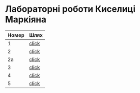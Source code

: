 # Лабораторні роботи Киселиці Маркіяна
|  Номер |  Шлях |
|---|---|
| 1  | <a href="https://github.com/markiiankyselytsia/devops-labs/tree/main/lab1">click</a> | 
| 2  | <a href="https://github.com/markiiankyselytsia/devops-labs/tree/main/lab2a">click</a> |
| 2a | <a href="https://github.com/markiiankyselytsia/devops-labs/tree/main/lab2">click</a> |
| 3 | <a href="https://github.com/markiiankyselytsia/devops-labs/tree/main/lab3">click</a>  |
| 4 | <a href="https://github.com/markiiankyselytsia/devops-labs/tree/main/lab4">click</a> |
| 5 |  <a href="https://github.com/markiiankyselytsia/devops-labs/tree/main/lab5">click</a> |
